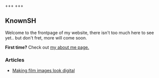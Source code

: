 +++
+++

## KnownSH

Welcome to the frontpage of my website, there isn't too much here to see yet.. but don't fret, more will come soon.

**First time?** Check out [my about me page.](./about)

### Articles

- [Making film images look digital](./articles/digital-look)
